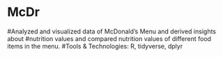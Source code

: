 # McDr
#Analyzed and visualized data of McDonald’s Menu and derived insights about
#nutrition values and compared nutrition values of different food items in the menu.
#Tools & Technologies: R, tidyverse, dplyr
